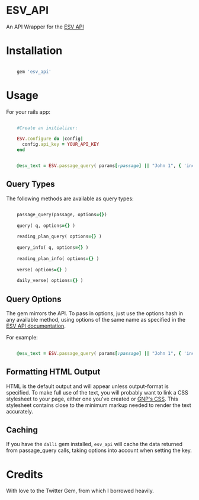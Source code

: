 # ESV_API

An API Wrapper for the [ESV API](http://www.esvapi.org/api)

# Installation

```ruby

    gem 'esv_api'
```


# Usage

For your rails app:
 
```ruby

    #Create an initializer:
	
	ESV.configure do |config|
	  config.api_key = YOUR_API_KEY
	end
```

```ruby

    @esv_text = ESV.passage_query( params[:passage] || "John 1", { 'include-footnotes' => 'false', 'include-headings' => 'false', 'include-subheadings' => 'false', 'include-audio-link' => 'false' } )
```

## Query Types

The following methods are available as query types:

```ruby

    passage_query(passage, options={})
	
    query( q, options={} )
    
    reading_plan_query( options={} )
    
    query_info( q, options={} )
    
    reading_plan_info( options={} )
    
    verse( options={} )
    
    daily_verse( options={} )
```


## Query Options

The gem mirrors the API. To pass in options, just use the options hash in any available method, using options of the same name as specified in the [ESV API documentation](http://www.esvapi.org/api).

For example:

```ruby

    @esv_text = ESV.passage_query( params[:passage] || "John 1", { 'include-footnotes' => 'false', 'include-headings' => 'false', 'include-subheadings' => 'false', 'include-audio-link' => 'false' } )
```

 

## Formatting HTML Output

HTML is the default output and will appear unless output-format is specified. To make full use of the text, you will probably want to link a CSS stylesheet to your page, either one you've created or [GNP's CSS](http://www.gnpcb.org/esv/assets/style/text.css). This stylesheet contains close to the minimum markup needed to render the text accurately.

## Caching

If you have the `dalli` gem installed, `esv_api` will cache the data returned from passage_query calls, taking options into account when setting the key.

# Credits

With love to the Twitter Gem, from which I borrowed heavily.